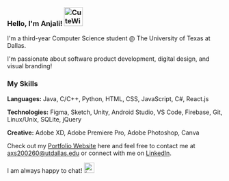 ### Hello, I'm Anjali! <a href="https://emoji.gg/emoji/2614-cutewiggle"><img src="https://cdn3.emoji.gg/emojis/2614-cutewiggle.gif" width="44px" height="44px" alt="CuteWiggle"></a>

I'm a third-year Computer Science student @ The University of Texas at Dallas.

I'm passionate about software product development, digital design, and visual branding!

### My Skills 
**Languages:** Java, C/C++, Python, HTML, CSS, JavaScript, C#, React.js

**Technologies:** Figma, Sketch, Unity, Android Studio, VS Code, Firebase, Git, Linux/Unix, SQLite, jQuery

**Creative:** Adobe XD, Adobe Premiere Pro, Adobe Photoshop, Canva 

Check out my [Portfolio Website](https://anjali-singh.com/) here and feel free to contact me at axs200260@utdallas.edu or connect with me on [LinkedIn](https://www.linkedin.com/in/anjali-singh-6514b520b/). 

I am always happy to chat! <a href="https://emoji.gg/emoji/6018-fcbfeebcaecacab"><img src="https://cdn3.emoji.gg/emojis/6018-fcbfeebcaecacab.gif" width="24px" height="24px" alt="fcbfeebcaecacab"></a>
